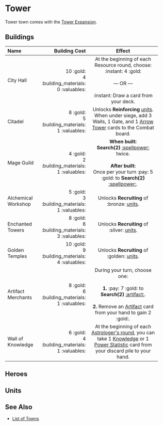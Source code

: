 # Tower

Tower town comes with the [Tower Expansion](content.md).


## Buildings

| Name | Building Cost | Effect |
| :--- | ---: | :---: |
| City Hall | 10 :gold:<br>4 :building_materials:<br>0 :valuables: | At the beginning of each Resource round, choose:<br>:instant: 4 :gold:<br><br>— OR —<br><br>:instant: Draw a card from your deck. |
| Citadel | 8 :gold:<br>5 :building_materials:<br>1 :valuables: | Unlocks **Reinforcing** [units](#units). When under siege, add 3 Walls, 1 Gate, and 1 [Arrow Tower](../units/arrow_tower.md) cards to the Combat board. |
| Mage Guild | 4 :gold:<br>2 :building_materials:<br>1 :valuables: | **When built:**<br>**Search(2)** [:spellpower:](../spells.md) twice.<br><br>**After built:**<br>Once per your turn :pay: 5 :gold: to **Search(2)** [:spellpower:](../spells.md). |
| Alchemical Workshop | 5 :gold:<br>3 :building_materials:<br>1 :valuables: | Unlocks **Recruiting** of :bronze: [units](#units). |
| Enchanted Towers | 8 :gold:<br>6 :building_materials:<br>3 :valuables: | Unlocks **Recruiting** of :silver: [units](#units). |
| Golden Temples | 10 :gold:<br>9 :building_materials:<br>4 :valuables: | Unlocks **Recruiting** of :golden: [units](#units). |
| Artifact Merchants | 8 :gold:<br>6 :building_materials:<br>1 :valuables: | During your turn, choose one:<br><br>**1.** :pay: 7 :gold: to **Search(2)** [:artifact:](../artifacts.md).<br><br>**2.** Remove an [Artifact](../artifacts.md) card from your hand to gain 2 :gold:. |
| Wall of Knowledge | 6 :gold:<br>4 :building_materials:<br>1 :valuables: | At the beginning of each [Astrologer's round](../astrologers_proclaim.md), you can take 1 [Knowledge](..statistics/knowledge.md) or 1 [Power Statistic](..statistics/power.md) card from your discard pile to your hand. |


## Heroes


## Units


## See Also

- [List of Towns](../towns.md)